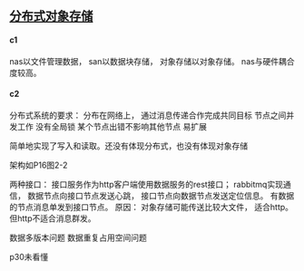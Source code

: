 

## [分布式对象存储](https://book.douban.com/subject/30456816/)

#### c1

nas以文件管理数据， san以数据块存储， 对象存储以对象存储。 nas与硬件耦合度较高。 

#### c2

分布式系统的要求： 分布在网络上， 通过消息传递合作完成共同目标
节点之间并发工作
没有全局锁
某个节点出错不影响其他节点
易扩展

简单地实现了写入和读取。还没有体现分布式，也没有体现对象存储


架构如P16图2-2

两种接口： 接口服务作为http客户端使用数据服务的rest接口； 
rabbitmq实现通信， 数据节点向接口节点发送心跳， 接口节点向数据节点发送定位信息。 
有数据的节点消息单发到接口节点。 
原因： 对象存储可能传送比较大文件， 适合http。 但http不适合消息群发。 

数据多版本问题
数据重复占用空间问题

p30未看懂